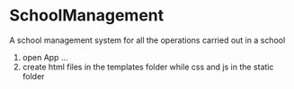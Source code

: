 # SchoolManagement
A school management system for all the operations carried out in a school
1. open App ...
2. create html files in the templates folder while css and js in the static folder
